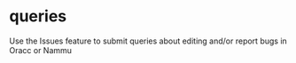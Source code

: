 # queries
Use the Issues feature to submit queries about editing and/or report bugs in Oracc or Nammu

